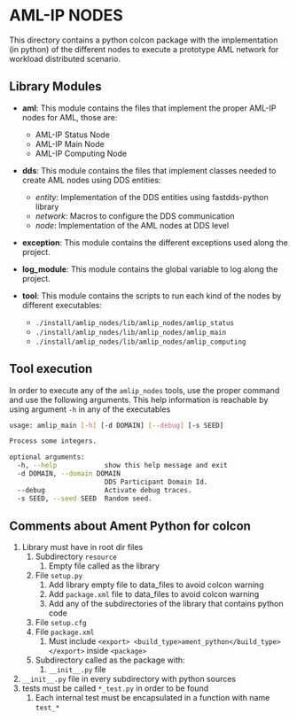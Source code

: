 
# AML-IP NODES

This directory contains a python colcon package with the implementation (in python) of the different nodes to
execute a prototype AML network for workload distributed scenario.

## Library Modules

- **aml**: This module contains the files that implement the proper AML-IP nodes for AML, those are:
  - AML-IP Status Node
  - AML-IP Main Node
  - AML-IP Computing Node

- **dds**: This module contains the files that implement classes needed to create AML nodes using DDS entities:
  - *entity*: Implementation of the DDS entities using fastdds-python library
  - *network*: Macros to configure the DDS communication
  - *node*: Implementation of the AML nodes at DDS level

- **exception**: This module contains the different exceptions used along the project.

- **log_module**: This module contains the global variable to log along the project.

- **tool**: This module contains the scripts to run each kind of the nodes by different executables:
  - `./install/amlip_nodes/lib/amlip_nodes/amlip_status`
  - `./install/amlip_nodes/lib/amlip_nodes/amlip_main`
  - `./install/amlip_nodes/lib/amlip_nodes/amlip_computing`

## Tool execution

In order to execute any of the `amlip_nodes` tools, use the proper command and use the following arguments.
This help information is reachable by using argument `-h` in any of the executables

```sh
usage: amlip_main [-h] [-d DOMAIN] [--debug] [-s SEED]

Process some integers.

optional arguments:
  -h, --help            show this help message and exit
  -d DOMAIN, --domain DOMAIN
                        DDS Participant Domain Id.
  --debug               Activate debug traces.
  -s SEED, --seed SEED  Random seed.
```

## Comments about Ament Python for colcon

1. Library must have in root dir files
    1. Subdirectory `resource`
        1. Empty file called as the library
    1. File `setup.py`
        1. Add library empty file to data_files to avoid colcon warning
        1. Add `package.xml` file to data_files to avoid colcon warning
        1. Add any of the subdirectories of the library that contains python code
    1. File `setup.cfg`
    1. File `package.xml`
        1. Must include `<export> <build_type>ament_python</build_type> </export>` inside `<package>`
    1. Subdirectory called as the package with:
        1. `__init__.py` file
1. `__init__.py` file in every subdirectory with python sources
1. tests must be called `*_test.py` in order to be found
    1. Each internal test must be encapsulated in a function with name `test_*`

